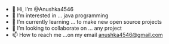 - 👋 Hi, I’m @Anushka4546
- 👀 I’m interested in ... java programming
- 🌱 I’m currently learning ... to make new open source projects
- 💞️ I’m looking to collaborate on ... any project
- 📫 How to reach me ...on my email anushka4546@gmail.com

<!---
Anushka4546/Anushka4546 is a ✨ special ✨ repository because its `README.md` (this file) appears on your GitHub profile.
You can click the Preview link to take a look at your changes.
--->
